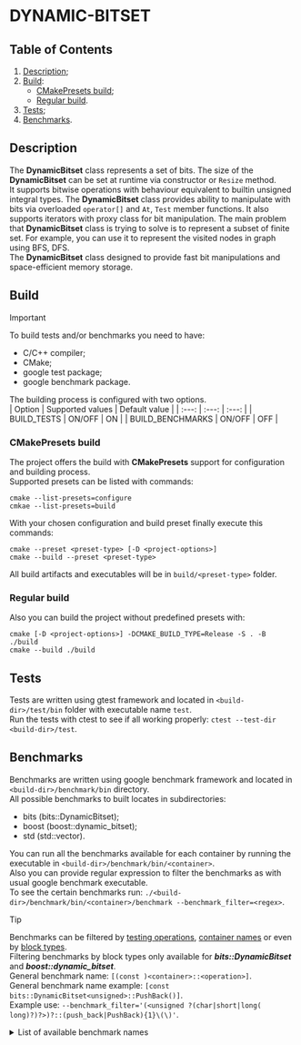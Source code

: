 # DYNAMIC-BITSET

## Table of Contents

1. [Description](#description);
2. [Build](#build):
   - [CMakePresets build](#cmakepresets-build);
   - [Regular build](#regular-build).
3. [Tests](#tests);
4. [Benchmarks](#benchmarks).

## Description

The **DynamicBitset** class represents a set of bits. The size of the **DynamicBitset** can be set at runtime via constructor or `Resize` method.  
It supports bitwise operations with behaviour equivalent to builtin unsigned integral types. The **DynamicBitset** class provides ability to manipulate with bits via overloaded `operator[]` and `At`, `Test` member functions. It also supports iterators with proxy class for bit manipulation.
The main problem that **DynamicBitset** class is trying to solve is to represent a subset of finite set. For example, you can use it to represent the visited nodes in graph using BFS, DFS.  
The **DynamicBitset** class designed to provide fast bit manipulations and space-efficient memory storage.

## Build

> [!IMPORTANT]  
> To build tests and/or benchmarks you need to have:  
> * C/C++ compiler;
> * CMake;
> * google test package;
> * google benchmark package.

The building process is configured with two options.   
| Option | Supported values | Default value |
| :---: | :---: | :---: |
| BUILD_TESTS | ON/OFF | ON |
| BUILD_BENCHMARKS | ON/OFF | OFF |  

### CMakePresets build

The project offers the build with **CMakePresets** support for configuration and building process.  
Supported presets can be listed with commands:
```
cmake --list-presets=configure
cmkae --list-presets=build
```  
With your chosen configuration and build preset finally execute this commands:  
```
cmake --preset <preset-type> [-D <project-options>]
cmake --build --preset <preset-type>
```
All build artifacts and executables will be in `build/<preset-type>` folder.

### Regular build

Also you can build the project without predefined presets with:
```
cmake [-D <project-options>] -DCMAKE_BUILD_TYPE=Release -S . -B ./build
cmake --build ./build
```

## Tests

Tests are written using gtest framework and located in `<build-dir>/test/bin` folder with executable name `test`.  
Run the tests with ctest to see if all working properly: `ctest --test-dir <build-dir>/test`.

## Benchmarks

Benchmarks are written using google benchmark framework and located in `<build-dir>/benchmark/bin` directory.  
All possible benchmarks to built locates in subdirectories:  
* bits (bits::DynamicBitset);
* boost (boost::dynamic_bitset);
* std (std::vector<bool>).

You can run all the benchmarks available for each container by running the executable in `<build-dir>/benchmark/bin/<container>`.  
Also you can provide regular expression to filter the benchmarks as with usual google benchmark executable.  
To see the certain benchmarks run: `./<build-dir>/benchmark/bin/<container>/benchmark --benchmark_filter=<regex>`.  
> [!TIP]  
> Benchmarks can be filtered by <ins>testing operations</ins>, <ins>container names</ins> or even by <ins>block types</ins>.  
> Filtering benchmarks by block types only available for ***bits::DynamicBitset*** and ***boost::dynamic_bitset***.  
> General benchmark name: `[(const )<container>::<operation>]`.  
> General benchmark name example: `[const bits::DynamicBitset<unsigned>::PushBack()]`.  
> Example use: `--benchmark_filter='(<unsigned ?(char|short|long( long)?)?>)?::(push_back|PushBack){1}\(\)'`.

<details>
  <summary>List of available benchmark names</summary>
  
  ### Benchmark names:
  
  | Benchmark | Name (operation) |
  | :---: | --- |
  | Default constructor | vector()<br>dynamic_bitset()<br>DynamicBitset() |
  | Copy constructor | vector(const vector&)<br>dynamic_bitset(const dynamic_bitset&)<br>DynamicBitset(const DynamicBitset&) |
  | Move constructor | vector(vector&&)<br>dynamic_bitset(dynamic_bitset&&)<br>DynamicBitset(DynamicBitset&&) |
  | Copy assignment operator | operator=(const vector&)<br>operator=(const dynamic_bitset&)<br>operator=(const DynamicBitset&) |
  | Move assignment operator | operator=(vector&&)<br>operator=(dynamic_bitset&&)<br>operator=(DynamicBitset&&) |
  | Push back | push_back() (vector/dynamic_bitset)<br>PushBack() (DynamicBitset) |
  | Pop back | pop_back() (vector/dynamic_bitset)<br>PopBack() (DynamicBitset) |
  | Subscript operator | operator[] |
  | At method | at() (vector/dynamic_bitset)<br>At() (DynamicBitset)|
  | Test method | test() (dynamic_bitset)<br>Test() (DynamicBitset) |
  | Set method | set() (dynamic_bitset)<br>Set() (DynamicBitset) |
  | Reset method | reset() (dynamic_bitset)<br>Reset() (DynamicBitset) |
  | Flip method | flip() (vector/dynamic_bitset)<br>Flip() (DynamicBitset) |
  | Swap method | swap() (vector/dynamic_bitset)<br>Swap() (DynamicBitset) |
  | All method | all() (dynamic_bitset)<br>All() (DynamicBitset) |
  | Any method | any() (dynamic_bitset)<br>Any() (DynamicBitset) |
  | None method | none() (dynamic_bitset)<br>None() (DynamicBitset) |
  | Front method | front() (vector)<br>Front() (DynamicBitset) |
  | Back method | back() (vector)<br>Back() (DynamicBitset) |
  | Count method | count() (dynamic_bitset)<br>Count() (DynamicBitset) |
  | Empty method | empty() (vector/dynamic_bitset)<br>Empty() (DynamicBitset) |
  | Size method | size() (vector/dynamic_bitset)<br>Size() (DynamicBitset) |
  | Capacity method | capacity() (vector/dynamic_bitset)<br>Capacity() (DynamicBitset) |
</details>
